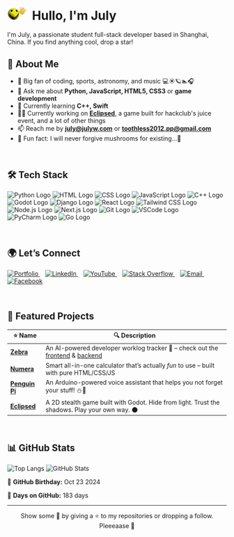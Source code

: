 
# <img src="hullo.gif" alt="yellow smily face :)" width=50> Hullo, I'm July
I'm July, a passionate student full-stack developer based in Shanghai, China. If you find anything cool, drop a star! 


## 👀 About Me
- 👀 Big fan of coding, sports, astronomy, and music 💻☀️🪐🏊🎧
- 💬 Ask me about **Python, JavaScript, HTML5, CSS3** or **game development**
- 🧠 Currently learning **C++, Swift**
- 🧑‍💻 Currently working on **[Eclipsed](https://github.com/JLW-7/Eclipsed)**, a game built for hackclub's juice event, and a lot of other things
- 📫 Reach me by **[july@julyw.com](mailto:july@julyw.com)** or **[toothless2012.pp@gmail.com](mailto:toothless2012.pp@gmail.com)**
- 🍄 Fun fact: I will never forgive mushrooms for existing...🫣
  
<br>

## 🛠️ Tech Stack

<img src="https://upload.wikimedia.org/wikipedia/commons/c/c3/Python-logo-notext.svg" width="50" height="50" alt="Python Logo"> <img src="https://upload.wikimedia.org/wikipedia/commons/6/61/HTML5_logo_and_wordmark.svg" width="50" height="50" alt="HTML Logo"> <img src="https://upload.wikimedia.org/wikipedia/commons/6/62/CSS3_logo.svg" width="50" height="50" alt="CSS Logo"> <img src="https://upload.wikimedia.org/wikipedia/commons/6/6a/JavaScript-logo.png" width="50" height="50" alt="JavaScript Logo">
<img src="https://upload.wikimedia.org/wikipedia/commons/1/18/ISO_C%2B%2B_Logo.svg" width="50" height="50" alt="C++ Logo"> <img src="https://encrypted-tbn0.gstatic.com/images?q=tbn:ANd9GcQ9BifcVcZfa4AL5OSVP_xe43d51GpuIC1agA&s" width="50" height="50" alt="Godot Logo"> <img src="https://www.svgrepo.com/show/353657/django-icon.svg" width="50" height="50" alt="Django Logo"> <img src="https://upload.wikimedia.org/wikipedia/commons/a/a7/React-icon.svg" width="50" height="50" alt="React Logo"> <img src="https://www.drupal.org/files/styles/grid-3-2x/public/project-images/screenshot_361.png?itok=w4CzcWyb" width="50" height="50" alt="Tailwind CSS Logo"> <img src="https://upload.wikimedia.org/wikipedia/commons/d/d9/Node.js_logo.svg" width="50" height="50" alt="Node.js Logo"> <img src="https://upload.wikimedia.org/wikipedia/commons/8/8e/Nextjs-logo.svg" width="50" height="50" alt="Next.js Logo"> <img src="https://upload.wikimedia.org/wikipedia/commons/thumb/3/3f/Git_icon.svg/2048px-Git_icon.svg.png" width="50" height="50" alt="Git Logo"> <img src="https://upload.wikimedia.org/wikipedia/commons/thumb/9/9a/Visual_Studio_Code_1.35_icon.svg/2048px-Visual_Studio_Code_1.35_icon.svg.png" width="50" height="50" alt="VSCode Logo"> <img src="https://upload.wikimedia.org/wikipedia/commons/thumb/1/1d/PyCharm_Icon.svg/1024px-PyCharm_Icon.svg.png" width="50" height="50" alt="PyCharm Logo"> <img src="https://go.dev/blog/go-brand/Go-Logo/PNG/Go-Logo_Blue.png" width="50" height="50" alt="Go Logo">

<br>

## 🌍 Let’s Connect
<p>
  <a href="https://julyw.com/" target="_blank" title="Portfolio">
    <img src="https://cdn-icons-png.freepik.com/256/16240/16240302.png?ga=GA1.1.1298641484.1743507429&semt=ais_hybrid" width="40" alt="Portfolio"/>
  </a>&nbsp;&nbsp;
  <a href="https://www.linkedin.com/in/july-wu-85b3052a1/" target="_blank" title="LinkedIn">
    <img src="https://img.icons8.com/ios-filled/50/0077B5/linkedin.png" width="40" alt="LinkedIn"/>
  </a>&nbsp;&nbsp;
  <a href="https://www.youtube.com/@julywu7" target="_blank" title="YouTube">
    <img src="https://img.icons8.com/ios-filled/50/FF0000/youtube-play.png" width="40" alt="YouTube"/>
  </a>&nbsp;&nbsp;
  <a href="https://stackoverflow.com/users/29459174/july" target="_blank" title="Stack Overflow">
    <img src="https://img.icons8.com/ios-filled/50/FE7A16/stackoverflow.png" width="40" alt="Stack Overflow"/>
  </a>&nbsp;&nbsp;
  <a href="mailto:july.777.wu@gmail.com" target="_blank" title="Email">
    <img src="https://cdn0.iconfinder.com/data/icons/apple-apps/100/Apple_Mail-1024.png" width="40" alt="Email"/>
  </a>&nbsp;&nbsp;
  <a href="https://www.facebook.com/profile.php?id=61572697954233" target="_blank" title="Facebook">
    <img src="https://img.icons8.com/ios-filled/50/1877F2/facebook-new.png" width="40" alt="Facebook"/>
  </a>
</p>

<br>

## 🧪 Featured Projects

| ⭐ Name | 🔍 Description |
|--|--|
| [**Zebra**](https://github.com/pacerclub/zebra) | An AI-powered developer worklog tracker 🦓 – check out the [frontend](https://github.com/pacerclub/zebra-frontend) & [backend](https://github.com/pacerclub/zebra-backend) |
| [**Numera**](https://github.com/JLW-7/Numera-Calculator-Website) | Smart all-in-one calculator that’s actually *fun* to use – built with pure HTML/CSS/JS |
| [**Penguin Pi**](https://github.com/JLW-7/Penguin-Pi-Reminder-Assistant) | An Arduino-powered voice assistant that helps you not forget your stuff! ⛄📢 |
| [**Eclipsed**](https://github.com/JLW-7/Eclipsed) | A 2D stealth game built with Godot. Hide from light. Trust the shadows. Play your own way. 🌑

<br>

## 📊 GitHub Stats
![Top Langs](https://github-readme-stats.vercel.app/api/top-langs/?username=JLW-7&layout=donut&langs_count=10&card_width=300&hide_border=true)  ![GitHub Stats](https://github-readme-stats.vercel.app/api?username=JLW-7&show_icons=true&count_private=true&hide_border=true&show=reviews,prs_merged&rank_icon=github)


🎂 **GitHub Birthday:** Oct 23 2024  

📅 **Days on GitHub:** 183 days

---

<p align="center">
  Show some 💙 by giving a ⭐ to my repositories or dropping a follow. Pleeeaase 🥺
</p>




<!---
JLW-7/JLW-7 is a ✨ special ✨ repository because its `README.md` (this file) appears on your GitHub profile.  
You can click the Preview link to take a look at your changes.  
--->








